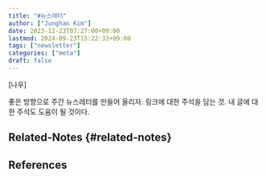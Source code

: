 ```yaml
---
title: "#뉴스레터"
author: ["Junghan Kim"]
date: 2023-12-23T07:27:00+09:00
lastmod: 2024-09-23T15:22:33+09:00
tags: ["newsletter"]
categories: ["meta"]
draft: false
---
```


[나우]

좋은 방향으로 주간 뉴스레터를 만들어 올리자. 링크에 대한 주석을 담는 것. 내 글에 대한 주석도 도움이 될 것이다.


## Related-Notes {#related-notes}

## References

<style>.csl-entry{text-indent: -1.5em; margin-left: 1.5em;}</style><div class="csl-bib-body">
</div>

